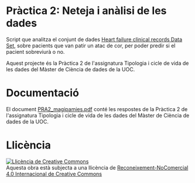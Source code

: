 # Pràctica 2: Neteja i anàlisi de les dades

Script que analitza el conjunt de dades [Heart failure clinical records Data Set](https://www.kaggle.com/andrewmvd/heart-failure-clinical-data), sobre pacients que van patir un atac de cor, per poder predir si el pacient sobreviurà o no.

Aquest projecte és la Pràctica 2 de l'assignatura Tipologia i cicle de vida de les dades del Màster de Ciència de dades de la UOC.

# Documentació

El document [PRA2_magipamies.pdf](PRA2_magipamies.pdf) conté les respostes de la Pràctica 2 de l'assignatura Tipologia i cicle de vida de les dades del Màster de Ciència de dades de la UOC.

# Llicència

<a rel="license" href="http://creativecommons.org/licenses/by-nc/4.0/"><img alt="Llicència de Creative Commons" style="border-width:0" src="https://i.creativecommons.org/l/by-nc/4.0/88x31.png" /></a><br />Aquesta obra està subjecta a una llicència de <a rel="license" href="http://creativecommons.org/licenses/by-nc/4.0/">Reconeixement-NoComercial 4.0 Internacional de Creative Commons</a>
